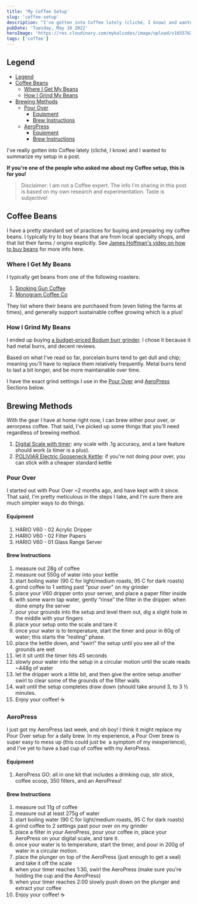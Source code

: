```yaml
---
title: 'My Coffee Setup'
slug: 'coffee-setup'
description: "I've gotten into Coffee lately (cliché, I know) and wanted to summarize my coffee setup."
pubDate: 'Tuesday, May 10 2022'
heroImage: 'https://res.cloudinary.com/mykalcodes/image/upload/v1655762856/Mykal%20Codes/coffee-setup.webp'
tags: ['coffee']
---
```


## Legend

- [Legend](#legend)
- [Coffee Beans](#coffee-beans)
  - [Where I Get My Beans](#where-i-get-my-beans)
  - [How I Grind My Beans](#how-i-grind-my-beans)
- [Brewing Methods](#brewing-methods)
  - [Pour Over](#pour-over)
    - [Equipment](#equipment)
    - [Brew Instructions](#brew-instructions)
  - [AeroPress](#aeropress)
    - [Equipment](#equipment-1)
    - [Brew Instructions](#brew-instructions-1)

I've really gotten into Coffee lately (cliché, I know) and I wanted to summarize my setup in a post.

**If you're one of the people who asked me about my Coffee setup, this is for you!**

> Disclaimer: I am not a Coffee expert. The info I'm sharing in this post is based on my own research and experimentation. Taste is subjective!

## Coffee Beans 

I have a pretty standard set of practices for buying and preparing my coffee beans. I typically try to buy beans that are from local specialty shops, and that list their farms / origins explicitly. See [James Hoffman's video on how to buy beans](https://www.youtube.com/watch?v=O9YnLFrM7Fs) for more info here.

### Where I Get My Beans

I typically get beans from one of the following roasters:

1.  [Smoking Gun Coffee](https://smokingguncoffee.com/)
2.  [Monogram Coffee Co](https://monogramcoffee.com/)

They list where their beans are purchased from (even listing the farms at times), and generally support sustainable coffee growing which is a plus!

### How I Grind My Beans

I ended up buying [a budget-priced Bodum burr grinder](https://www.bodum.com/ca/en/11750-01us-bistro). I chose it because it had metal burrs, and decent reviews.

Based on what I've read so far, porcelain burrs tend to get dull and chip; meaning you'll have to replace them relatively frequently. Metal burrs tend to last a bit longer, and be more maintainable over time.

I have the exact grind settings I use in the [Pour Over](#pour-over) and [AeroPress](#aeropress) Sections below.

## Brewing Methods

With the gear I have at home right now, I can brew either pour over, or aerorpess coffee. That said, I've picked up some things that you'll need regardless of brewing method.

1.  [Digital Scale with timer](https://www.amazon.ca/gp/product/B07L2KV94G/ref=ppx_yo_dt_b_asin_title_o02_s00?ie=UTF8&psc=1): any scale with .1g accuracy, and a tare feature should work (a timer is a plus).
2.  [POLIVIAR Electric Gooseneck Kettle](https://www.amazon.ca/POLIVIAR-Electric-Gooseneck-Kettle-JX2020-EKG/dp/B08XGN42YT/?th=1): if you're not doing pour over, you can stick with a cheaper standard kettle

### Pour Over 

I started out with Pour Over ~2 months ago, and have kept with it since. That said, I'm pretty meticulous in the steps I take, and I'm sure there are much simpler ways to do things.

#### Equipment

1.  HARIO V60 - 02 Acrylic Dripper
2.  HARIO V60 - 02 Filter Papers
3.  HARIO V60 - 01 Glass Range Server

#### Brew Instructions

1.  measure out 28g of coffee
2.  measure out 550g of water into your kettle
3.  start boiling water (90 C for light/medium roasts, 95 C for dark roasts)
4.  grind coffee to 1 setting past “pour over” on my grinder
5.  place your V60 dripper onto your server, and place a paper filter inside
6.  with some warm tap water, gently “rinse” the filter in the dripper. when done empty the server
7.  pour your grounds into the setup and level them out, dig a slight hole in the middle with your fingers
8.  place your setup onto the scale and tare it
9.  once your water is to temperature, start the timer and pour in 60g of water; this starts the “resting” phase.
10. place the kettle down, and “swirl” the setup until you see all of the grounds are wet
11. let it sit until the timer hits 45 seconds
12. slowly pour water into the setup in a circular motion until the scale reads ~448g of water
13. let the dripper work a little bit, and then give the entire setup another swirl to clear some of the grounds of the filter walls
14. wait until the setup completes draw down (should take around 3, to 3 ½ minutes.
15. Enjoy your coffee! ☕

### AeroPress

I just got my AeroPress last week, and oh boy! I think it might replace my Pour Over setup for a daily brew. In my experience, a Pour Over brew is super easy to mess up (this could just be  a symptom of my inexperience), and I've yet to have a bad cup of coffee with my AeroPress.

#### Equipment

1.  AeroPress GO: all in one kit that includes a drinking cup, stir stick, coffee scoop, 350 filters, and an AeroPress!

#### Brew Instructions

1.  measure out 11g of coffee
2.  measure out at least 275g of water
3.  start boiling water (90 C for light/medium roasts, 95 C for dark roasts)
4.  grind coffee to 2 settings past pour over on my grinder
5.  place a filter in your AeroPress, pour your coffee in, place your AeroPress on your digital scale, and tare it.
6.  once your water is to temperature, start the timer, and pour in 200g of water in a circular motion.
7.  place the plunger on top of the AeroPress (just enough to get a seal) and take it off the scale
8.  when your timer reaches 1:30, swirl the AeroPress (make sure you're holding the cup and the AeroPress)
9.  when your timer reaches 2:00 slowly push down on the plunger and extract your coffee
10. Enjoy your coffee! ☕
